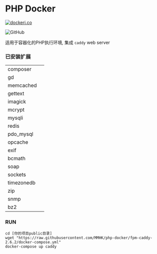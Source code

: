 # PHP Docker

[![dockeri.co](https://dockeri.co/image/mmhk/php-docker)](https://hub.docker.com/r/mmhk/php-docker)

![GitHub](https://img.shields.io/github/license/mmhk/mmfm)

适用于容器化的PHP执行环境, 集成 `caddy` web server

### 已安装扩展

|||
|-|-|
|composer||
|gd||
|memcached||
|gettext||
|imagick||
|mcrypt||
|mysqli||
|redis||
|pdo_mysql||
|opcache||
|exif||
|bcmath||
|soap||
|sockets||
|timezonedb||
|zip||
|snmp||
|bz2||


### RUN

```
cd [你的项目public目录]
wget "https://raw.githubusercontent.com/MMHK/php-docker/fpm-caddy-2.6.2/docker-compose.yml"
docker-compose up caddy
```